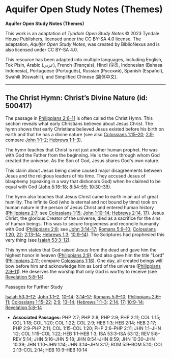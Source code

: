 # Aquifer Open Study Notes (Themes)

**Aquifer Open Study Notes (Themes)**

This work is an adaptation of *Tyndale Open Study Notes* © 2023 Tyndale House Publishers, licensed under the CC BY\-SA 4\.0 license. The adaptation, *Aquifer Open Study Notes*, was created by BiblioNexus and is also licensed under CC BY\-SA 4\.0\.

This resource has been adapted into multiple languages, including English, Tok Pisin, Arabic (عربي), French (Français), Hindi (हिंदी), Indonesian (Bahasa Indonesia), Portuguese (Português), Russian (Русский), Spanish (Español), Swahili (Kiswahili), and Simplified Chinese (简体中文).



--------------------------------

## The Christ Hymn: Christ’s Divine Nature (id: 500417)

The passage in [Philippians 2:6–11](https://ref.ly/Phil2:6-Phil2:11) is often called the Christ Hymn. This section reveals what early Christians believed about Jesus Christ. The hymn shows that early Christians believed Jesus existed before his birth on earth and that he has a divine nature (see also [Colossians 1:15–20](https://ref.ly/Col1:15-Col1:20); [2:9](https://ref.ly/Col2:9); compare [John 1:1–2](https://ref.ly/John1:1-John1:2); [Hebrews 1:1–3](https://ref.ly/Heb1:1-Heb1:3)). 

The hymn teaches that Christ is not just another human prophet. He was with God the Father from the beginning. He is the one through whom God created the universe. As the Son of God, Jesus shares God's own nature. 

This claim about Jesus being divine caused major disagreements between Jesus and the religious leaders of his time. They accused Jesus of blasphemy (speaking in a way that dishonors God) when he claimed to be equal with God ([John 5:16–18](https://ref.ly/John5:16-John5:18); [8:54–59](https://ref.ly/John8:54-John8:59); [10:30–39](https://ref.ly/John10:30-John10:39)).

The hymn also teaches that Jesus Christ came to earth in an act of great humility. The infinite God (who is eternal and not bound by time) took on human nature in the person of Jesus Christ and entered human history ([Philippians 2:7](https://ref.ly/Phil2:7); see [Colossians 1:15](https://ref.ly/Col1:15); [John 1:10–14](https://ref.ly/John1:10-John1:14); [Hebrews 2:14](https://ref.ly/Heb2:14), [17](https://ref.ly/Heb2:17)). Jesus Christ, the glorious Creator of the universe, died as a sacrifice for the sins of human beings. This was to secure forgiveness and reconcile humanity with God ([Philippians 2:8](https://ref.ly/Phil2:8); see [John 3:14–17](https://ref.ly/John3:14-John3:17); [Romans 5:9–10](https://ref.ly/Rom5:9-Rom5:10); [Colossians 1:20](https://ref.ly/Col1:20), [22](https://ref.ly/Col1:22); [2:13–14](https://ref.ly/Col2:13-Col2:14); [Hebrews 1:3](https://ref.ly/Heb1:3); [10:9–14](https://ref.ly/Heb10:9-Heb10:14)). The Scriptures had prophesied this very thing (see [Isaiah 53:3–12](https://ref.ly/Isa53:3-Isa53:12)).

This hymn states that God raised Jesus from the dead and gave him the highest honor in heaven ([Philippians 2:9](https://ref.ly/Phil2:9)). God also gave him the title "Lord" ([Philippians 2:11](https://ref.ly/Phil2:11); compare [Colossians 1:18](https://ref.ly/Col1:18)). One day, all created beings will bow before him and acknowledge him as Lord of the universe ([Philippians 2:9–11](https://ref.ly/Phil2:9-Phil2:11)). He deserves the worship that only God is worthy to receive (see [Revelation 5:8–14](https://ref.ly/Rev5:8-Rev5:14)).

Passages for Further Study

[Isaiah 53:3–12](https://ref.ly/Isa53:3-Isa53:12); [John 1:1–2](https://ref.ly/John1:1-John1:2), [10–14](https://ref.ly/John1:10-John1:14); [3:14–17](https://ref.ly/John3:14-John3:17); [Romans 5:9–10](https://ref.ly/Rom5:9-Rom5:10); [Philippians 2:6–11](https://ref.ly/Phil2:6-Phil2:11); [Colossians 1:15–22](https://ref.ly/Col1:15-Col1:22); [2:9](https://ref.ly/Col2:9), [13–14](https://ref.ly/Col2:13-Col2:14); [Hebrews 1:1–3](https://ref.ly/Heb1:1-Heb1:3); [2:14](https://ref.ly/Heb2:14), [17](https://ref.ly/Heb2:17); [10:9–14](https://ref.ly/Heb10:9-Heb10:14); [Revelation 5:8–14](https://ref.ly/Rev5:8-Rev5:14)

* **Associated Passages:** PHP 2:7; PHP 2:8; PHP 2:9; PHP 2:11; COL 1:15; COL 1:18; COL 1:20; COL 1:22; COL 2:9; HEB 1:3; HEB 2:14; HEB 2:17; PHP 2:9–PHP 2:11; COL 1:15–COL 1:20; PHP 2:6–PHP 2:11; JHN 1:1–JHN 1:2; COL 1:15–COL 1:22; HEB 1:1–HEB 1:3; ISA 53:3–ISA 53:12; REV 5:8–REV 5:14; JHN 5:16–JHN 5:18; JHN 8:54–JHN 8:59; JHN 10:30–JHN 10:39; JHN 1:10–JHN 1:14; JHN 3:14–JHN 3:17; ROM 5:9–ROM 5:10; COL 2:13–COL 2:14; HEB 10:9–HEB 10:14

